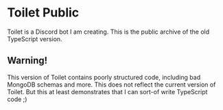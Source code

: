 # Toilet Public

Toilet is a Discord bot I am creating. This is the public archive of the old TypeScript version.

## Warning!

This version of Toilet contains poorly structured code, including bad MongoDB schemas and more. This does
not reflect the current version of Toilet. But this at least demonstrates that I can sort-of write TypeScript code ;)